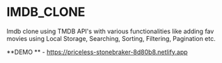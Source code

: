 # IMDB_CLONE
Imdb clone using TMDB API's with various functionalities like adding fav movies using Local Storage, Searching, Sorting, Filtering, Pagination etc.

**DEMO ** - https://priceless-stonebraker-8d80b8.netlify.app

